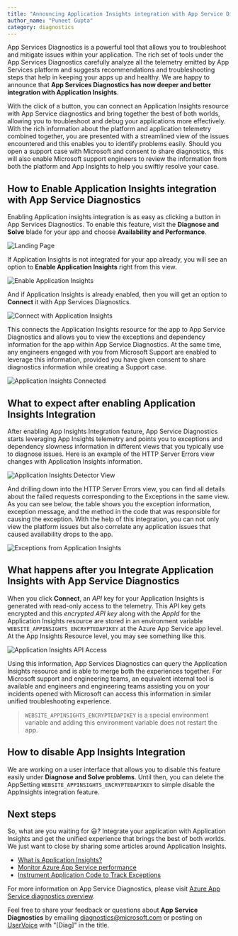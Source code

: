 ```yaml
---
title: "Announcing Application Insights integration with App Service Diagnostics"
author_name: "Puneet Gupta"
category: diagnostics
---
```


App Services Diagnostics is a powerful tool that allows you to troubleshoot and mitigate issues within your application. The rich set of tools under the App Services Diagnostics carefully analyze all the telemetry emitted by App Services platform and suggests recommendations and troubleshooting steps that help in keeping your apps up and healthy. We are happy to announce that **App Services Diagnostics has now deeper and better integration with Application Insights**.

With the click of a button, you can connect an Application Insights resource with App Service diagnostics and bring together the best of both worlds, allowing you to troubleshoot and debug your applications more effectively. With the rich information about the platform and application telemetry combined together, you are presented with a streamlined view of the issues encountered and this enables you to identify problems easily. Should you open a support case with Microsoft and consent to share diagnostics, this will also enable Microsoft support engineers to review the information from both the platform and App Insights to help you swiftly resolve your case.

## How to Enable Application Insights integration with App Service Diagnostics

Enabling Application insights integration is as easy as clicking a button in App Services Diagnostics. To enable this feature, visit the **Diagnose and Solve** blade for your app and choose **Availability and Performance**.

![Landing Page]({{site.baseurl}}/media/2020/04/AppServiceDiagnostics-LandingPage.png)

If Application Insights is not integrated for your app already, you will see an option to **Enable Application Insights** right from this view.

![Enable Application Insights]({{site.baseurl}}/media/2020/04/AppServiceDiagnostics-EnableAIIntegration.png)

And if Application Insights is already enabled, then you will get an option to **Connect** it with App Services Diagnostics.

![Connect with Application Insights]({{site.baseurl}}/media/2020/04/AppServiceDiagnostics-ConnectAIwithASD.png)

This connects the Application Insights resource for the app to App Service Diagnostics and allows you to view the exceptions and dependency information for the app within App Service Diagnostics. At the same time, any engineers engaged with you from Microsoft Support are enabled to leverage this information, provided you have given consent to share diagnostics information while creating a Support case.

![Application Insights Connected]({{site.baseurl}}/media/2020/04/AppServiceDiagnostics-AfterAIIntegration.png)

## What to expect after enabling Application Insights Integration

After enabling App Insights Integration feature, App Service Diagnostics starts leveraging App Insights telemetry and points you to exceptions and dependency slowness information in different views that you typically use to diagnose issues. Here is an example of the HTTP Server Errors view changes with Application Insights information.

![Application Insights Detector View]({{site.baseurl}}/media/2020/04/AppServiceDiagnostics-DetectorView.png)

And drilling down into the HTTP Server Errors view, you can find all details about the failed requests corresponding to the Exceptions in the same view.  As you can see below, the table shows you the exception information, exception message, and the method in the code that was responsible for causing the exception. With the help of this integration, you can not only view the platform issues but also correlate any application issues that caused availability drops to the app.

![Exceptions from Application Insights]({{site.baseurl}}/media/2020/04/AppServiceDiagnostics-ExceptionsView.png)

## What happens after you Integrate Application Insights with App Service Diagnostics

When you click **Connect**, an *API* key for your Application Insights is generated with read-only access to the telemetry. This API key gets encrypted and this *encrypted API key* along with the *AppId* for the Application Insights resource are stored in an environment variable `WEBSITE_APPINSIGHTS_ENCRYPTEDAPIKEY` at the Azure App Service app level. At the App Insights Resource level, you may see something like this.

![Application Insights API Access]({{site.baseurl}}/media/2020/04/AppServiceDiagnostics-APIKey.png)

Using this information, App Services Diagnostics can query the Application Insights resource and is able to merge both the experiences together. For Microsoft support and engineering teams, an equivalent internal tool is available and engineers and engineering teams assisting you on your incidents opened with Microsoft can access this information in similar unified troubleshooting experience.

>`WEBSITE_APPINSIGHTS_ENCRYPTEDAPIKEY` is a special environment variable and adding this environment variable does not restart the app.

## How to disable App Insights Integration

We are working on a user interface that allows you to disable this feature easily under **Diagnose and Solve problems**. Until then, you can delete the AppSetting `WEBSITE_APPINSIGHTS_ENCRYPTEDAPIKEY` to simple disable the AppInsights integration feature.


## Next steps

So, what are you waiting for :smiley:? Integrate your application with Application Insights and get the unified experience that brings the best of both worlds. We just want to close by sharing some articles around Application Insights.

- [What is Application Insights?](https://docs.microsoft.com/azure/azure-monitor/app/app-insights-overview)
- [Monitor Azure App Service performance](https://docs.microsoft.com/azure/azure-monitor/app/azure-web-apps?tabs=net)
- [Instrument Application Code to Track Exceptions](https://docs.microsoft.com/azure/azure-monitor/app/asp-net-exceptions#exceptions)

For more information on App Service Diagnostics, please visit [Azure App Service diagnostics overview](https://docs.microsoft.com/azure/app-service/overview-diagnostics).

Feel free to share your feedback or questions about **App Service Diagnostics** by emailing [diagnostics@microsoft.com](mailto:diagnostics@microsoft.com) or posting on [UserVoice](https://feedback.azure.com/forums/169385-web-apps​​​​​​​​​​​​​​) with "[Diag]" in the title.

